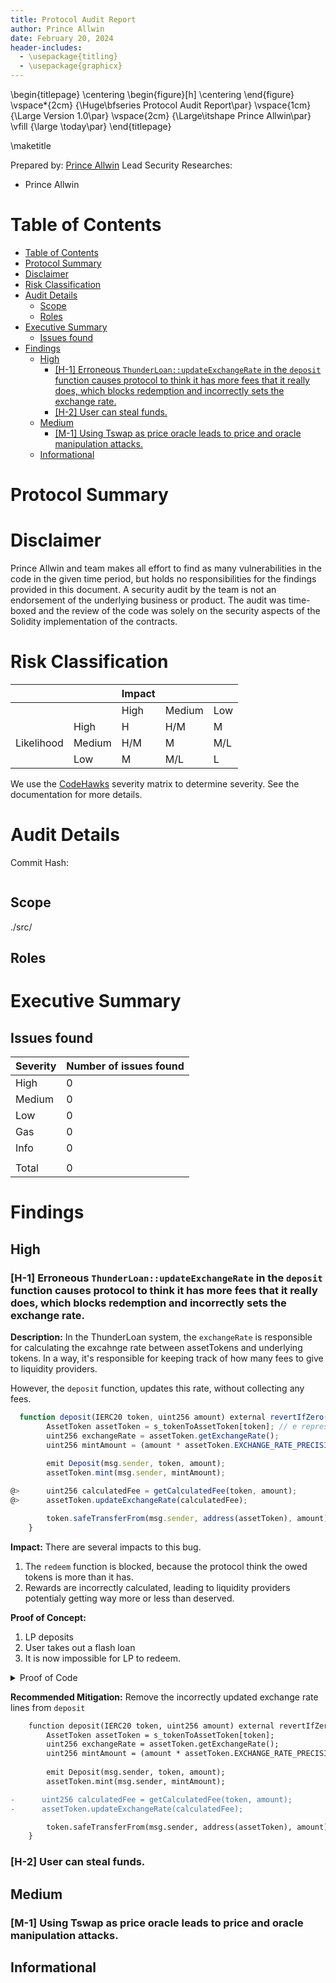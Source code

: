 ```yaml
---
title: Protocol Audit Report
author: Prince Allwin
date: February 20, 2024
header-includes:
  - \usepackage{titling}
  - \usepackage{graphicx}
---
```


\begin{titlepage}
    \centering
    \begin{figure}[h]
        \centering
    \end{figure}
    \vspace*{2cm}
    {\Huge\bfseries Protocol Audit Report\par}
    \vspace{1cm}
    {\Large Version 1.0\par}
    \vspace{2cm}
    {\Large\itshape Prince Allwin\par}
    \vfill
    {\large \today\par}
\end{titlepage}

\maketitle

<!-- Your report starts here! -->

Prepared by: [Prince Allwin]()
Lead Security Researches: 
- Prince Allwin

# Table of Contents
- [Table of Contents](#table-of-contents)
- [Protocol Summary](#protocol-summary)
- [Disclaimer](#disclaimer)
- [Risk Classification](#risk-classification)
- [Audit Details](#audit-details)
	- [Scope](#scope)
	- [Roles](#roles)
- [Executive Summary](#executive-summary)
	- [Issues found](#issues-found)
- [Findings](#findings)
	- [High](#high)
		- [\[H-1\] Erroneous `ThunderLoan::updateExchangeRate` in the `deposit` function causes protocol to think it has more fees that it really does, which blocks redemption and incorrectly sets the exchange rate.](#h-1-erroneous-thunderloanupdateexchangerate-in-the-deposit-function-causes-protocol-to-think-it-has-more-fees-that-it-really-does-which-blocks-redemption-and-incorrectly-sets-the-exchange-rate)
		- [\[H-2\] User can steal funds.](#h-2-user-can-steal-funds)
	- [Medium](#medium)
		- [\[M-1\] Using Tswap as price oracle leads to price and oracle manipulation attacks.](#m-1-using-tswap-as-price-oracle-leads-to-price-and-oracle-manipulation-attacks)
	- [Informational](#informational)

# Protocol Summary


# Disclaimer

Prince Allwin and team makes all effort to find as many vulnerabilities in the code in the given time period, but holds no responsibilities for the findings provided in this document. A security audit by the team is not an endorsement of the underlying business or product. The audit was time-boxed and the review of the code was solely on the security aspects of the Solidity implementation of the contracts.

# Risk Classification

|            |        | Impact |        |     |
| ---------- | ------ | ------ | ------ | --- |
|            |        | High   | Medium | Low |
|            | High   | H      | H/M    | M   |
| Likelihood | Medium | H/M    | M      | M/L |
|            | Low    | M      | M/L    | L   |

We use the [CodeHawks](https://docs.codehawks.com/hawks-auditors/how-to-evaluate-a-finding-severity) severity matrix to determine severity. See the documentation for more details.

# Audit Details 

Commit Hash:
```
```

## Scope 

./src/

## Roles

# Executive Summary

## Issues found

| Severity | Number of issues found |
| -------- | ---------------------- |
| High     | 0                      |
| Medium   | 0                      |
| Low      | 0                      |
| Gas      | 0                      |
| Info     | 0                      |
|          |                        |
| Total    | 0                      |


# Findings

## High

### [H-1] Erroneous `ThunderLoan::updateExchangeRate` in the `deposit` function causes protocol to think it has more fees that it really does, which blocks redemption and incorrectly sets the exchange rate.

**Description:** In the ThunderLoan system, the `exchangeRate` is responsible for calculating the excahnge rate between assetTokens and underlying tokens. In a way, it's responsible for keeping track of how many fees to give to liquidity providers.

However, the `deposit` function, updates this rate, without collecting any fees.

```js
  function deposit(IERC20 token, uint256 amount) external revertIfZero(amount) revertIfNotAllowedToken(token) {
        AssetToken assetToken = s_tokenToAssetToken[token]; // e represent the shares of the pool
        uint256 exchangeRate = assetToken.getExchangeRate();
        uint256 mintAmount = (amount * assetToken.EXCHANGE_RATE_PRECISION()) / exchangeRate;
        
        emit Deposit(msg.sender, token, amount);
        assetToken.mint(msg.sender, mintAmount);

@>      uint256 calculatedFee = getCalculatedFee(token, amount);
@>      assetToken.updateExchangeRate(calculatedFee);

        token.safeTransferFrom(msg.sender, address(assetToken), amount);
    }
```

**Impact:**  There are several impacts to this bug.

1. The `redeem` function is blocked, because the protocol think the owed tokens is more than it has.
2. Rewards are incorrectly calculated, leading to liquidity providers potentialy getting way more or less than deserved.

**Proof of Concept:**

1. LP deposits
2. User takes out a flash loan
3. It is now impossible for LP to redeem.


<details>

<summary>Proof of Code</summary>

Place the following into `ThunderLoanTest.t.sol`

```js
	function testRedeemAfterLoan() public setAllowedToken hasDeposits {
        uint256 amountToBorrow = AMOUNT * 10;
        uint256 calculatedFee = thunderLoan.getCalculatedFee(tokenA, amountToBorrow);

        vm.startPrank(user);
        tokenA.mint(address(mockFlashLoanReceiver), calculatedFee);
        thunderLoan.flashloan(address(mockFlashLoanReceiver), tokenA, amountToBorrow, "");
        vm.stopPrank();

        uint256 amountToRedeem = type(uint256).max;
        vm.startPrank(liquidityProvider);
        thunderLoan.redeem(tokenA, amountToRedeem);
        vm.stopPrank();
    }
```

</details>

**Recommended Mitigation:** Remove the incorrectly updated exchange rate lines from `deposit`


```diff
	function deposit(IERC20 token, uint256 amount) external revertIfZero(amount) revertIfNotAllowedToken(token) {
        AssetToken assetToken = s_tokenToAssetToken[token];
        uint256 exchangeRate = assetToken.getExchangeRate();
        uint256 mintAmount = (amount * assetToken.EXCHANGE_RATE_PRECISION()) / exchangeRate;
        
        emit Deposit(msg.sender, token, amount);
        assetToken.mint(msg.sender, mintAmount);

-      uint256 calculatedFee = getCalculatedFee(token, amount);
-      assetToken.updateExchangeRate(calculatedFee);

        token.safeTransferFrom(msg.sender, address(assetToken), amount);
    }
```

### [H-2] User can steal funds.

<!-- Complete the writeup -->

## Medium

### [M-1] Using Tswap as price oracle leads to price and oracle manipulation attacks.

<!-- Complete the writeup -->

## Informational
